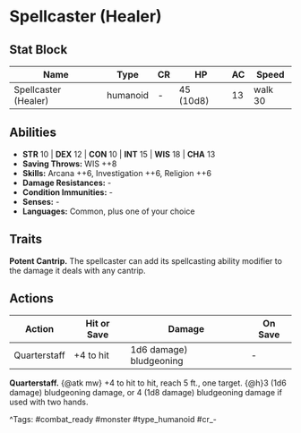# Spellcaster (Healer)

## Stat Block

| Name | Type | CR | HP | AC | Speed |
|------|------|----|----|----|-------|
| Spellcaster (Healer) | humanoid | - | 45 (10d8) | 13 | walk 30 |

## Abilities

- **STR** 10 | **DEX** 12 | **CON** 10 | **INT** 15 | **WIS** 18 | **CHA** 13
- **Saving Throws:** WIS ++8  
- **Skills:** Arcana ++6, Investigation ++6, Religion ++6  
- **Damage Resistances:** -  
- **Condition Immunities:** -  
- **Senses:** -  
- **Languages:** Common, plus one of your choice

## Traits

**Potent Cantrip.** The spellcaster can add its spellcasting ability modifier to the damage it deals with any cantrip.


## Actions

| Action | Hit or Save | Damage | On Save |
|--------|--------------|--------|----------|
| Quarterstaff | +4 to hit | 1d6 damage) bludgeoning | - |

**Quarterstaff.** {@atk mw} +4 to hit to hit, reach 5 ft., one target. {@h}3 (1d6 damage) bludgeoning damage, or 4 (1d8 damage) bludgeoning damage if used with two hands.


^Tags: #combat_ready #monster #type_humanoid #cr_-